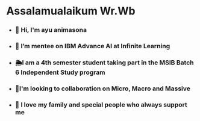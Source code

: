 # Assalamualaikum Wr.Wb  


- ### 👋 Hi, I'm ayu animasona 
- ### 👀 I’m mentee on IBM Advance AI at Infinite Learning 
- ### 🌦️I am a 4th semester student taking part in the MSIB Batch 6 Independent Study program
- ### 🪻I'm looking to collaboration on Micro, Macro and Massive 
- ### 💞️ I love my family and special people who always support me

          

<!---
Ayuanimasona18/Ayuanimasona18 is a ✨ special ✨ repository because its `README.md` (this file) appears on your GitHub profile.
You can click the Preview link to take a look at your changes.
--->
